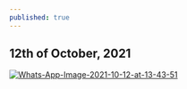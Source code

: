 ```yaml
---
published: true
---
```

## 12th of October, 2021
<a href="https://ibb.co/bP4jqjF"><img src="https://i.ibb.co/VtF0r0x/Whats-App-Image-2021-10-12-at-13-43-51.jpg" alt="Whats-App-Image-2021-10-12-at-13-43-51" border="0"></a>

